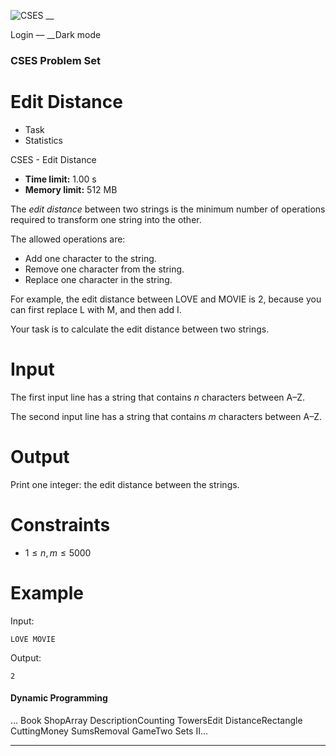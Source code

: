 ![CSES](/logo.png?1) __

Login — __Dark mode

### CSES Problem Set

# Edit Distance

  * Task
  * Statistics

CSES - Edit Distance

  * **Time limit:** 1.00 s
  * **Memory limit:** 512 MB

The _edit distance_ between two strings is the minimum number of operations
required to transform one string into the other.

The allowed operations are:

  * Add one character to the string.
  * Remove one character from the string.
  * Replace one character in the string.

For example, the edit distance between LOVE and MOVIE is 2, because you can
first replace L with M, and then add I.

Your task is to calculate the edit distance between two strings.

# Input

The first input line has a string that contains $n$ characters between A–Z.

The second input line has a string that contains $m$ characters between A–Z.

# Output

Print one integer: the edit distance between the strings.

# Constraints

  * $1 \le n,m \le 5000$

# Example

Input:

``` LOVE MOVIE ```

Output:

``` 2 ```

#### Dynamic Programming

... Book ShopArray DescriptionCounting TowersEdit DistanceRectangle
CuttingMoney SumsRemoval GameTwo Sets II...

* * *

